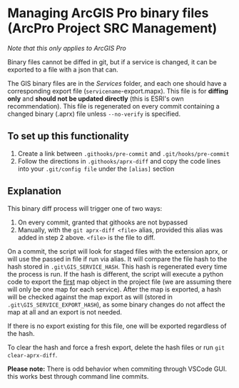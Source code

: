 # Managing ArcGIS Pro binary files (ArcPro Project SRC Management)
   *Note that this only applies to ArcGIS Pro*

   Binary files cannot be diffed in git, but if a service is changed, it can be exported to a file with a json that can.

   The GIS binary files are in the *Services* folder, and each one should have a corresponding export file (`servicename`-export.mapx). This file is for **diffing only** and **should not be updated directly** (this is ESRI's own recommendation). This file is regenerated on every commit containing a changed binary (.aprx) file unless `--no-verify` is specified. 

   ## To set up this functionality

   1. Create a link between `.githooks/pre-commit` and `.git/hooks/pre-commit`
   2. Follow the directions in `.githooks/aprx-diff` and copy the code lines into your `.git/config file` under the `[alias]` section

   ## Explanation
   
   This binary diff process will trigger one of two ways:
   1. On every commit, granted that githooks are not bypassed
   2. Manually, with the `git aprx-diff <file>` alias, provided this alias was added in step 2 above. `<file>` is the file to diff.

   On a commit, the script will look for staged files with the extension aprx, or will use the passed in file if run via alias. It will compare the file hash to the hash stored in `.git\GIS_SERVICE_HASH`. This hash is regenerated every time the process is run. If the hash is different, the script will execute a python code to export the <u>first</u> map object in the project file (we are assuming there will only be one map for each service). After the map is exported, a hash will be checked against the map export as will (stored in `.git\GIS_SERVICE_EXPORT_HASH`), as some binary changes do not affect the map at all and an export is not needed.

   If there is no export existing for this file, one will be exported regardless of the hash.

   To clear the hash and force a fresh export, delete the hash files or run `git clear-aprx-diff`.
   
   **Please note:** There is odd behavior when commiting through VSCode GUI. this works best through command line commits.